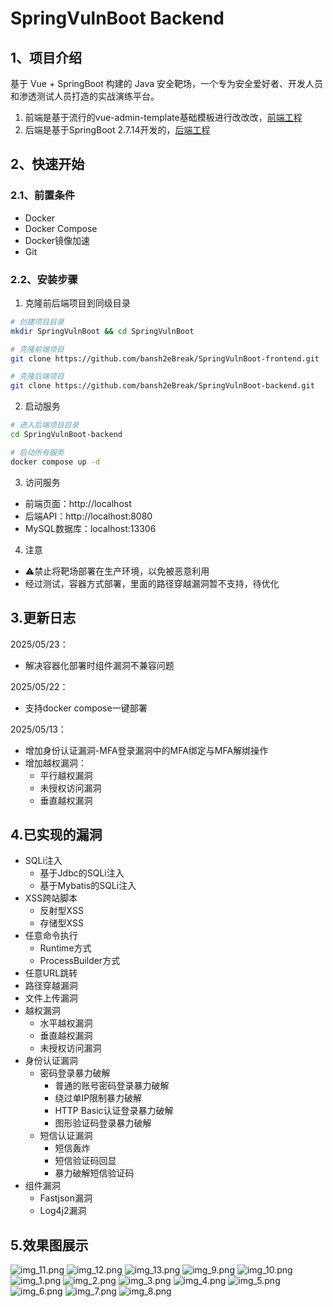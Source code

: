 # SpringVulnBoot Backend

## 1、项目介绍

基于 Vue + SpringBoot 构建的 Java 安全靶场，一个专为安全爱好者、开发人员和渗透测试人员打造的实战演练平台。

1. 前端是基于流行的vue-admin-template基础模板进行改改改，[前端工程](https://github.com/bansh2eBreak/SpringVulnBoot-frontend)
2. 后端是基于SpringBoot 2.7.14开发的，[后端工程](https://github.com/bansh2eBreak/SpringVulnBoot-backend)

## 2、快速开始

### 2.1、前置条件

- Docker
- Docker Compose
- Docker镜像加速
- Git

### 2.2、安装步骤

1. 克隆前后端项目到同级目录
```bash
# 创建项目目录
mkdir SpringVulnBoot && cd SpringVulnBoot

# 克隆前端项目
git clone https://github.com/bansh2eBreak/SpringVulnBoot-frontend.git

# 克隆后端项目
git clone https://github.com/bansh2eBreak/SpringVulnBoot-backend.git
```

2. 启动服务
```bash
# 进入后端项目目录
cd SpringVulnBoot-backend

# 启动所有服务
docker compose up -d
```

3. 访问服务
- 前端页面：http://localhost
- 后端API：http://localhost:8080
- MySQL数据库：localhost:13306

4. 注意
- ⚠️禁止将靶场部署在生产环境，以免被恶意利用
- 经过测试，容器方式部署，里面的路径穿越漏洞暂不支持，待优化

## 3.更新日志
2025/05/23：
- 解决容器化部署时组件漏洞不兼容问题

2025/05/22：
- 支持docker compose一键部署

2025/05/13：
- 增加身份认证漏洞-MFA登录漏洞中的MFA绑定与MFA解绑操作
- 增加越权漏洞：
  - 平行越权漏洞
  - 未授权访问漏洞
  - 垂直越权漏洞

## 4.已实现的漏洞
- SQLi注入
  - 基于Jdbc的SQLi注入
  - 基于Mybatis的SQLi注入
- XSS跨站脚本
  - 反射型XSS
  - 存储型XSS
- 任意命令执行
  - Runtime方式
  - ProcessBuilder方式
- 任意URL跳转
- 路径穿越漏洞
- 文件上传漏洞
- 越权漏洞
  - 水平越权漏洞
  - 垂直越权漏洞
  - 未授权访问漏洞
- 身份认证漏洞 
  - 密码登录暴力破解
    - 普通的账号密码登录暴力破解
    - 绕过单IP限制暴力破解
    - HTTP Basic认证登录暴力破解
    - 图形验证码登录暴力破解
  - 短信认证漏洞
    - 短信轰炸
    - 短信验证码回显
    - 暴力破解短信验证码
- 组件漏洞
  - Fastjson漏洞
  - Log4j2漏洞

## 5.效果图展示
![img_11.png](images/img_11.png)
![img_12.png](images/img_12.png)
![img_13.png](images/img_13.png)
![img_9.png](images/img_9.png)
![img_10.png](images/img_10.png)
![img_1.png](images/img_1.png)
![img_2.png](images/img_2.png)
![img_3.png](images/img_3.png)
![img_4.png](images/img_4.png)
![img_5.png](images/img_5.png)
![img_6.png](images/img_6.png)
![img_7.png](images/img_7.png)
![img_8.png](images/img_8.png)

